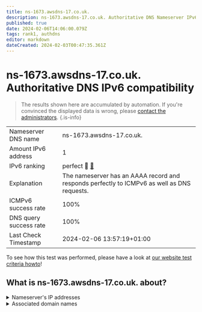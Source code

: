 ```yaml
---
title: ns-1673.awsdns-17.co.uk.
description: ns-1673.awsdns-17.co.uk. Authoritative DNS Nameserver IPv6 compatibility
published: true
date: 2024-02-06T14:06:00.079Z
tags: rank1, authdns
editor: markdown
dateCreated: 2024-02-03T00:47:35.361Z
---
```


# ns-1673.awsdns-17.co.uk. Authoritative DNS IPv6 compatibility

> The results shown here are accumulated by automation. If you're convinced the displayed data is wrong, please [contact the administrators](/howto/chat). 
{.is-info}




|   |   |
| - | - |
| Nameserver DNS name | ns-1673.awsdns-17.co.uk.
| Amount IPv6 address | 1
| IPv6 ranking | perfect :1st_place_medal: [🔗](/howto/ranking) |
| Explanation | The nameserver has an AAAA record and responds perfectly to ICMPv6 as well as DNS requests. |
| ICMPv6 success rate | 100%|
| DNS query success rate | 100% |
| Last Check Timestamp | 2024-02-06 13:57:19+01:00 |

To see how this test was performed, please have a look at [our website test criteria howto](/howto/testcriteria/authdns)!


## What is ns-1673.awsdns-17.co.uk. about?




<details>
<summary>Nameserver's IP addresses</summary>

2600:9000:5306:8900::1

</details>



<details>
<summary>Associated domain names</summary>

9gag.com

</details>
